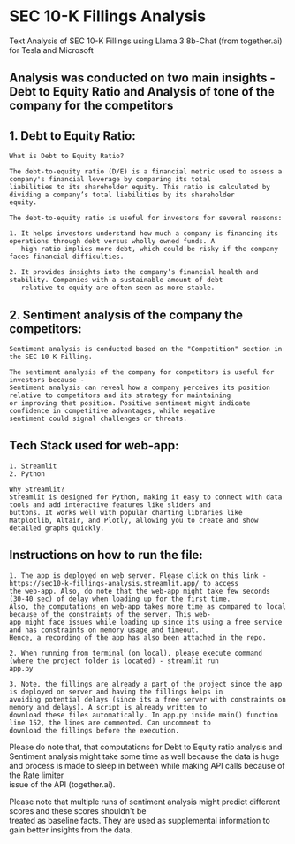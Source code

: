 # SEC 10-K Fillings Analysis
Text Analysis of SEC 10-K Fillings using Llama 3 8b-Chat (from together.ai) for Tesla and Microsoft

## Analysis was conducted on two main insights - Debt to Equity Ratio and Analysis of tone of the company for the competitors

## 1. Debt to Equity Ratio:
    What is Debt to Equity Ratio?

    The debt-to-equity ratio (D/E) is a financial metric used to assess a company's financial leverage by comparing its total    
    liabilities to its shareholder equity. This ratio is calculated by dividing a company’s total liabilities by its shareholder 
    equity. 
    
    The debt-to-equity ratio is useful for investors for several reasons:

    1. It helps investors understand how much a company is financing its operations through debt versus wholly owned funds. A   
       high ratio implies more debt, which could be risky if the company faces financial difficulties.
    
    2. It provides insights into the company’s financial health and stability. Companies with a sustainable amount of debt 
       relative to equity are often seen as more stable.


## 2. Sentiment analysis of the company the competitors:
    
    Sentiment analysis is conducted based on the "Competition" section in the SEC 10-K Filling. 

    The sentiment analysis of the company for competitors is useful for investors because - 
    Sentiment analysis can reveal how a company perceives its position relative to competitors and its strategy for maintaining 
    or improving that position. Positive sentiment might indicate confidence in competitive advantages, while negative 
    sentiment could signal challenges or threats.

## Tech Stack used for web-app:
    1. Streamlit
    2. Python

    Why Streamlit?
    Streamlit is designed for Python, making it easy to connect with data tools and add interactive features like sliders and 
    buttons. It works well with popular charting libraries like Matplotlib, Altair, and Plotly, allowing you to create and show 
    detailed graphs quickly. 

## Instructions on how to run the file:
    1. The app is deployed on web server. Please click on this link - https://sec10-k-fillings-analysis.streamlit.app/ to access 
    the web-app. Also, do note that the web-app might take few seconds (30-40 sec) of delay when loading up for the first time. 
    Also, the computations on web-app takes more time as compared to local because of the constraints of the server. This web- 
    app might face issues while loading up since its using a free service and has constraints on memory usage and timeout. 
    Hence, a recording of the app has also been attached in the repo. 

    2. When running from terminal (on local), please execute command (where the project folder is located) - streamlit run 
    app.py

    3. Note, the fillings are already a part of the project since the app is deployed on server and having the fillings helps in 
    avoiding potential delays (since its a free server with constraints on memory and delays). A script is already written to 
    download these files automatically. In app.py inside main() function line 152, the lines are commented. Can uncomment to 
    download the fillings before the execution.


Please do note that, that computations for Debt to Equity ratio analysis and Sentiment analysis might take some time as 
well because the data is huge and process is made to sleep in between while making API calls because of the Rate limiter    
issue of the API (together.ai).

Please note that multiple runs of sentiment analysis might predict different scores and these scores shouldn't be  
treated as baseline facts. They are used as supplemental information to gain better insights from the data.







